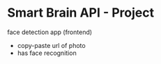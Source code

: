 # Smart Brain API - Project
  face detection app (frontend)

- copy-paste url of photo
- has face recognition
